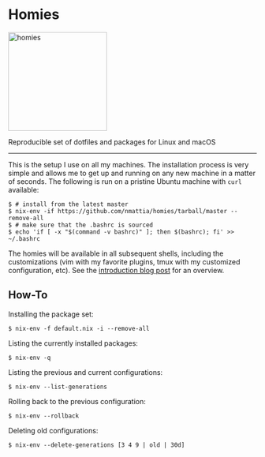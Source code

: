 # Homies

<img src="homies.png" alt="homies" style="width: 200px;"/>

Reproducible set of dotfiles and packages for Linux and macOS

---

This is the setup I use on all my machines. The installation process is very
simple and allows me to get up and running on any new machine in a matter of
seconds. The following is run on a pristine Ubuntu machine with `curl`
available:

``` shell
$ # install from the latest master
$ nix-env -if https://github.com/nmattia/homies/tarball/master --remove-all
$ # make sure that the .bashrc is sourced
$ echo 'if [ -x "$(command -v bashrc)" ]; then $(bashrc); fi' >> ~/.bashrc
```

The homies will be available in all subsequent shells, including the
customizations (vim with my favorite plugins, tmux with my customized
configuration, etc). See the [introduction blog post][post] for an overview.

[post]: http://nmattia.com/posts/2018-03-21-nix-reproducible-setup-linux-macos.html

## How-To

Installing the package set:

``` shell
$ nix-env -f default.nix -i --remove-all
```

Listing the currently installed packages:

``` shell
$ nix-env -q
```

Listing the previous and current configurations:

``` shell
$ nix-env --list-generations
```

Rolling back to the previous configuration:

``` shell
$ nix-env --rollback
```

Deleting old configurations:

``` shell
$ nix-env --delete-generations [3 4 9 | old | 30d]
```
